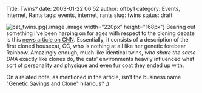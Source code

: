 Title: Twins?
date: 2003-01-22 06:52
author: offby1
category: Events, Internet, Rants
tags: events, internet, rants
slug: twins
status: draft

![cat_twins.jpg](http://www.offlineblog.com/images/clonedcat.jpg){.image .image width="220px" height="168px"} Bearing out something i\'ve been harping on for ages with respect to the cloning debate is this [news article on CNN](http://www.usatoday.com/news/science/2003-01-21-cloned-cats_x.htm). Essentially, it consists of a description of the first cloned housecat, CC, who is nothing at all like her genetic forebear Rainbow. Amazingly enough, much like identical twins, *who share the same DNA* exactly like clones do, the cats\' environments heavily influenced what sort of personality and physique and even fur coat they ended up with.

On a related note, as mentioned in the article, isn\'t the business name [\"Genetic Savings and Clone\"](http://www.savingsandclone.com/) hilarious? ;)
